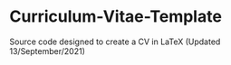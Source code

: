 # Curriculum-Vitae-Template
Source code designed to create a CV in LaTeX (Updated 13/September/2021)
